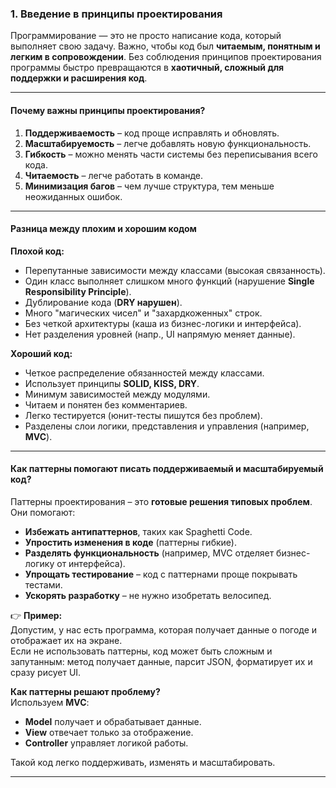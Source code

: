 ### **1. Введение в принципы проектирования**

Программирование — это не просто написание кода, который выполняет свою задачу. Важно, чтобы код был **читаемым, понятным и легким в сопровождении**. Без соблюдения принципов проектирования программы быстро превращаются в **хаотичный, сложный для поддержки и расширения код**.

---

#### **Почему важны принципы проектирования?**
1. **Поддерживаемость** – код проще исправлять и обновлять.
2. **Масштабируемость** – легче добавлять новую функциональность.
3. **Гибкость** – можно менять части системы без переписывания всего кода.
4. **Читаемость** – легче работать в команде.
5. **Минимизация багов** – чем лучше структура, тем меньше неожиданных ошибок.

---

#### **Разница между плохим и хорошим кодом**
**Плохой код:**
- Перепутанные зависимости между классами (высокая связанность).
- Один класс выполняет слишком много функций (нарушение **Single Responsibility Principle**).
- Дублирование кода (**DRY нарушен**).
- Много "магических чисел" и "захардкоженных" строк.
- Без четкой архитектуры (каша из бизнес-логики и интерфейса).
- Нет разделения уровней (напр., UI напрямую меняет данные).

**Хороший код:**
- Четкое распределение обязанностей между классами.
- Использует принципы **SOLID, KISS, DRY**.
- Минимум зависимостей между модулями.
- Читаем и понятен без комментариев.
- Легко тестируется (юнит-тесты пишутся без проблем).
- Разделены слои логики, представления и управления (например, **MVC**).

---

#### **Как паттерны помогают писать поддерживаемый и масштабируемый код?**
Паттерны проектирования – это **готовые решения типовых проблем**. Они помогают:
- **Избежать антипаттернов**, таких как Spaghetti Code.
- **Упростить изменения в коде** (паттерны гибкие).
- **Разделять функциональность** (например, MVC отделяет бизнес-логику от интерфейса).
- **Упрощать тестирование** – код с паттернами проще покрывать тестами.
- **Ускорять разработку** – не нужно изобретать велосипед.

👉 **Пример:**  
Допустим, у нас есть программа, которая получает данные о погоде и отображает их на экране.  
Если не использовать паттерны, код может быть сложным и запутанным: метод получает данные, парсит JSON, форматирует их и сразу рисует UI.

**Как паттерны решают проблему?**  
Используем **MVC**:
- **Model** получает и обрабатывает данные.
- **View** отвечает только за отображение.
- **Controller** управляет логикой работы.

Такой код легко поддерживать, изменять и масштабировать.

---